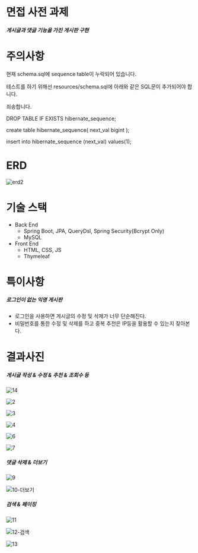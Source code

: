 # 면접 사전 과제

<h5>게시글과 댓글 기능을 가진 게시판 구현</h5>

# 주의사항 #

현재 schema.sql에 sequence table이 누락되어 있습니다.

테스트를 하기 위해선 resources/schema.sql에 아래와 같은 SQL문이 추가되어야 합니다.

죄송합니다.

DROP TABLE IF EXISTS hibernate_sequence;

create table hibernate_sequence(
	next_val bigint
);

insert into hibernate_sequence (next_val) values(1);


# ERD
![erd2](https://user-images.githubusercontent.com/81704910/183444283-d74bb77d-2a91-45a6-84d2-7782917eadd2.png)



# 기술 스택

- Back End
  - Spring Boot, JPA, QueryDsl, Spring Security(Bcrypt Only)
  - MySQL
- Front End
  - HTML, CSS, JS
  - Thymeleaf

# 특이사항

<h5>로그인이 없는 익명 게시판</h5>
<ul>
<li>로그인을 사용하면 게시글의 수정 및 삭제가 너무 단순해진다.</li>
<li>비밀번호를 통한 수정 및 삭제를 하고 중복 추천은 IP등을 활용할 수 있는지 찾아본다.</li>
</ul>

# 결과사진

<h5> 게시글 작성 & 수정 & 추천 & 조회수 등</h5>

![14](https://user-images.githubusercontent.com/81704910/183832395-5e0081e4-b954-4fc6-9bb5-47e56056b5e3.png)


![2](https://user-images.githubusercontent.com/81704910/183831652-fbde959b-82bd-4a15-aaa4-d1244e1e9493.png)

![3](https://user-images.githubusercontent.com/81704910/183831684-3a45ca0d-8869-49cf-8f94-19f337a668cc.png)

![4](https://user-images.githubusercontent.com/81704910/183831711-2a6ee1c7-cb21-4d12-96d6-02bbc87aea05.png)

![6](https://user-images.githubusercontent.com/81704910/183831953-fa2d7dfb-820b-4741-9338-c91d2dda8c35.png)

![7](https://user-images.githubusercontent.com/81704910/183831960-ffe77131-1d83-4d55-96f9-474cecbb8696.png)

<h5> 댓글 삭제 & 더보기 </h5>

![9](https://user-images.githubusercontent.com/81704910/183832164-6df03240-c9b0-461f-b15b-9845aefc3d08.png)

![10-더보기](https://user-images.githubusercontent.com/81704910/183832159-ff41835e-dd60-402a-998a-77a8f620e3e1.png)



<h5> 검색 & 페이징</h5>

![11](https://user-images.githubusercontent.com/81704910/183831764-67b7eba8-1276-491d-bf46-922e00d4ee37.png)

![12-검색](https://user-images.githubusercontent.com/81704910/183831800-da5752fc-58e8-455d-bd66-8b3774d9a7e0.png)

![13](https://user-images.githubusercontent.com/81704910/183831814-3282b115-8681-4877-9780-9ebaf9bc01a4.png)

